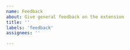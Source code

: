```yaml
---
name: Feedback
about: Give general feedback on the extension
title: ''
labels: 'feedback'
assignees: ''

---
```


